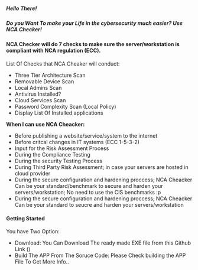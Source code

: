 <h5>Hello There!</h5>
<h5>Do you Want To make your Life in the cybersecurity much easier? Use NCA Checker!</h5>

<h4>NCA Checker will do 7 checks to make sure the server/workstation is compliant with NCA regulation (ECC). </h4>

List Of Checks that NCA Cheaker will conduct:
<ul>
<li>Three Tier Architecture Scan</li>
<li>Removable Device Scan</li>
<li>Local Admins Scan</li>
<li>Antivirus Installed?</li>
<li>Cloud Services Scan</li>
<li>Password Complexity Scan (Local Policy)</li>
<li>Display List Of Installed applications</li>
</ul>

<b>When I can use NCA Cheacker:</b>
<ul>
<li>Before publishing a website/service/system to the internet</li>
<li>Before critcal changes in IT systems (ECC 1-5-3-2)</li>
<li>Input for the Risk Assessment Process</li>
<li>During the Compliance Testing</li>
<li>During the security Testing Process</li>
<li>During Third Party Risk Assessment; in case your servers are hosted in cloud provider </li>
<li>During the secure configuration and hardening proccess; NCA Cheacker Can be your standard/benchmark to secure and harden your servers/workstation; No need to use the CIS benchmarks :p </li>
<li>During the secure configuration and hardening proccess; NCA Cheacker Can be your standard to seucre and harden your servers/workstation</li>
</ul>

<h4>Getting Started</h4>
You have Two Option:
<ul>
<li>Download: You Can Download The ready made EXE file from this Github Link ()</li>
<li>Build The APP From The Soruce Code: Please Check building the APP File To Get More Info..</li>
</ul>



